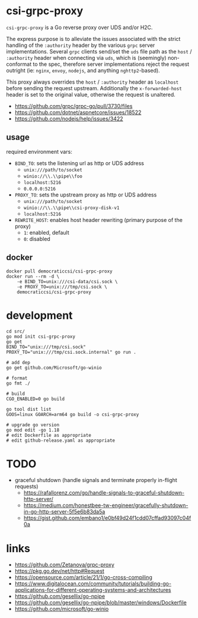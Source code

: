 # csi-grpc-proxy

`csi-grpc-proxy` is a Go reverse proxy over UDS and/or H2C.

The express purpose is to alleviate the issues associated with the strict
handling of the `:authority` header by the various `grpc` server
implementations. Several `grpc` clients send/set the `uds` file path as the
`host` / `:authority` header when connecting via `uds`, which is (seemingly)
non-conformat to the spec, therefore server implementations reject the request
outright (ie: `nginx`, `envoy`, `nodejs`, and anything `nghttp2`-based).

This proxy always overrides the `host` / `:authority` header as `localhost`
before sending the request upstream. Additionally the `x-forwarded-host` header
is set to the original value, otherwise the request is unaltered.

- https://github.com/grpc/grpc-go/pull/3730/files
- https://github.com/dotnet/aspnetcore/issues/18522
- https://github.com/nodejs/help/issues/3422

## usage

required environment vars:

- `BIND_TO`: sets the listening url as http or UDS address
  - `unix:///path/to/socket`
  - `winio://\\.\\pipe\\foo`
  - `localhost:5216`
  - `0.0.0.0:5216`
- `PROXY_TO`: sets the upstream proxy as http or UDS address
  - `unix:///path/to/socket`
  - `winio://\\.\\pipe\\csi-proxy-disk-v1`
  - `localhost:5216`
- `REWRITE_HOST`: enables host header rewriting (primary purpose of the proxy)
  - `1`: enabled, default
  - `0`: disabled

## docker

```
docker pull democraticcsi/csi-grpc-proxy
docker run --rm -d \
    -e BIND_TO=unix:///csi-data/csi.sock \
    -e PROXY_TO=unix:///tmp/csi.sock \
    democraticcsi/csi-grpc-proxy
```

# development

```
cd src/
go mod init csi-grpc-proxy
go get
BIND_TO="unix:///tmp/csi.sock" PROXY_TO="unix:///tmp/csi.sock.internal" go run .

# add dep
go get github.com/Microsoft/go-winio

# format
go fmt ./

# build
CGO_ENABLED=0 go build

go tool dist list
GOOS=linux GOARCH=arm64 go build -o csi-grpc-proxy

# upgrade go version
go mod edit -go 1.18
# edit Dockerfile as appropriate
# edit github-release.yaml as appropriate
```

# TODO

- graceful shutdown (handle signals and terminate properly in-flight requests)
  - https://rafallorenz.com/go/handle-signals-to-graceful-shutdown-http-server/
  - https://medium.com/honestbee-tw-engineer/gracefully-shutdown-in-go-http-server-5f5e6b83da5a
  - https://gist.github.com/embano1/e0bf49d24f1cdd07cffad93097c04f0a

# links

- https://github.com/Zetanova/grpc-proxy
- https://pkg.go.dev/net/http#Request
- https://opensource.com/article/21/1/go-cross-compiling
- https://www.digitalocean.com/community/tutorials/building-go-applications-for-different-operating-systems-and-architectures
- https://github.com/gesellix/go-npipe
- https://github.com/gesellix/go-npipe/blob/master/windows/Dockerfile
- https://github.com/microsoft/go-winio
